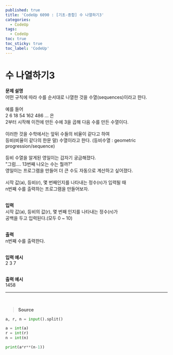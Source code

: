 ```yaml
---
published: true
title: 'CodeUp 6090 : [기초-종합] 수 나열하기3'
categories:
  - CodeUp
tags:
  - CodeUp
toc: true
toc_sticky: true
toc_label: 'CodeUp'
---
```


# 수 나열하기3

**문제 설명**  
어떤 규칙에 따라 수를 순서대로 나열한 것을 수열(sequences)이라고 한다.  
<br>
예를 들어  
2 6 18 54 162 486 ... 은  
2부터 시작해 이전에 만든 수에 3을 곱해 다음 수를 만든 수열이다.  
<br>
이러한 것을 수학에서는 앞뒤 수들의 비율이 같다고 하여  
등비(비율이 같다의 한문 말) 수열이라고 한다. (등비수열 : geometric progression/sequence)  
<br>
등비 수열을 알게된 영일이는 갑자기 궁금해졌다.  
"그럼.... 13번째 나오는 수는 뭘까?"  
영일이는 프로그램을 만들어 더 큰 수도 자동으로 계산하고 싶어졌다.  
<br>
시작 값(a), 등비(r), 몇 번째인지를 나타내는 정수(n)가 입력될 때  
n번째 수를 출력하는 프로그램을 만들어보자.  
<br>

**입력**  
시작 값(a), 등비의 값(r), 몇 번째 인지를 나타내는 정수(n)가  
공백을 두고 입력된다.(모두 0 ~ 10)  
<br>

**출력**  
n번째 수를 출력한다.  
<br>

**입력 예시**  
2 3 7  
<br>

**출력 예시**  
1458

---

<br>

> **Source**

```python
a, r, n = input().split()

a = int(a)
r = int(r)
n = int(n)

print(a*r**(n-1))
```
